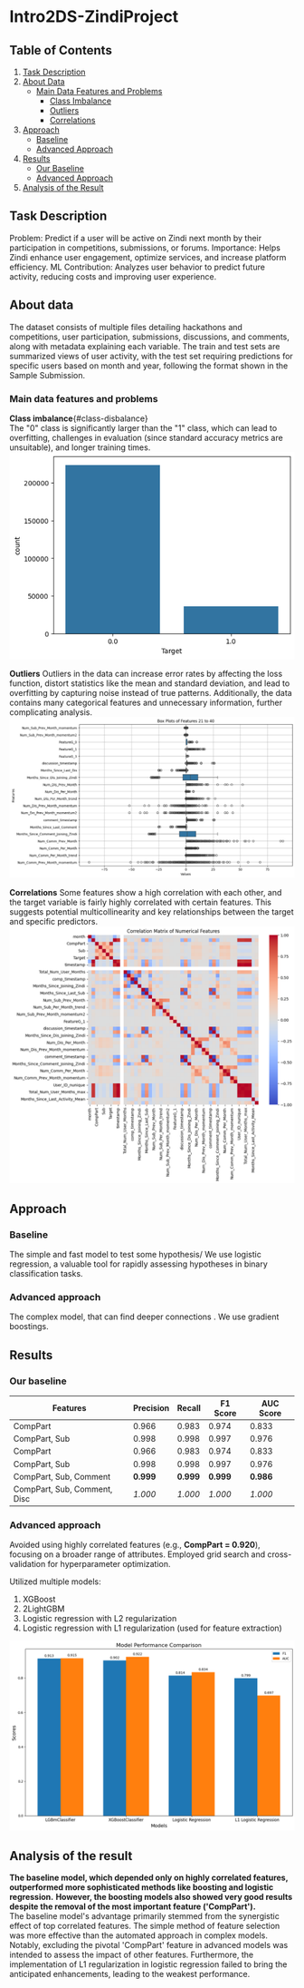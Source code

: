 # Intro2DS-ZindiProject

## Table of Contents
1. [Task Description](#task-description)
2. [About Data](#about-data)
   - [Main Data Features and Problems](#main-data-features-and-problems)
     - [Class Imbalance](#class-disbalance)
     - [Outliers](#outliers)
     - [Correlations](#correlations)
3. [Approach](#approach)
   - [Baseline](#baseline)
   - [Advanced Approach](#advanced-approach)
4. [Results](#results)
   - [Our Baseline](#our-baseline)
   - [Advanced Approach](#advanced-approach-1)
5. [Analysis of the Result](#analysis-of-the-result)


## Task Description
Problem: Predict if a user will be active on Zindi next month by their participation in competitions, submissions, or forums.
Importance: Helps Zindi enhance user engagement, optimize services, and increase platform efficiency.
ML Contribution: Analyzes user behavior to predict future activity, reducing costs and improving user experience.

## About data

The dataset consists of multiple files detailing hackathons and competitions, user participation, submissions, discussions, and comments, along with metadata explaining each variable. The train and test sets are summarized views of user activity, with the test set requiring predictions for specific users based on month and year, following the format shown in the Sample Submission.

### Main data features and problems
**Class imbalance**{#class-disbalance}  
The "0" class is significantly larger than the "1" class, which can lead to overfitting, challenges in evaluation (since standard accuracy metrics are unsuitable), and longer training times.  
![](target_imbalance.png)   
  
**Outliers**
Outliers in the data can increase error rates by affecting the loss function, distort statistics like the mean and standard deviation, and lead to overfitting by capturing noise instead of true patterns. Additionally, the data contains many categorical features and unnecessary information, further complicating analysis.  
![](outliers.png)  
  
**Correlations**
Some features show a high correlation with each other, and the target variable is fairly highly correlated with certain features. This suggests potential multicollinearity and key relationships between the target and specific predictors.  
![](correlation.png)  

## Approach

### Baseline 
The simple and fast model to test some hypothesis/ We use logistic regression, a valuable tool for rapidly assessing hypotheses in binary classification tasks. 

### Advanced approach
The complex model, that can find deeper connections . We use gradient boostings.

## Results

### Our baseline
| Features            | Precision | Recall | F1 Score | AUC Score |
|---------------------|-----------|--------|----------|-----------|
| CompPart            | 0.966     | 0.983  | 0.974    | 0.833     |
| CompPart, Sub       | 0.998     | 0.998  | 0.997    | 0.976     |
| CompPart                      | 0.966     | 0.983  | 0.974    | 0.833     |
| CompPart, Sub                 | 0.998     | 0.998  | 0.997    | 0.976     |
| CompPart, Sub, Comment        | **0.999**    | **0.999**  | **0.999**   | **0.986**     |
| CompPart, Sub, Comment, Disc  | _1.000_     | _1.000_  | _1.000_    | _1.000_     |

### Advanced approach
Avoided using highly correlated features (e.g., **CompPart = 0.920**), focusing on a broader range of attributes.
Employed grid search and cross-validation for hyperparameter optimization.  

Utilized multiple models:
  1) XGBoost
  2) 2LightGBM
  3) Logistic regression with L2 regularization
  4) Logistic regression with L1 regularization (used for feature extraction)

![](results_advanced.png)

## Analysis of the result
**The baseline model, which depended only on highly correlated features, outperformed more sophisticated methods like boosting and logistic regression.** **However, the boosting models also showed very good results despite the removal of the most important feature ('CompPart').**  
The baseline model's advantage primarily stemmed from the synergistic effect of top correlated features. The simple method of feature selection was more effective than the automated approach in complex models. Notably, excluding the pivotal 'CompPart' feature in advanced models was intended to assess the impact of other features. Furthermore, the implementation of L1 regularization in logistic regression failed to bring the anticipated enhancements, leading to the weakest performance.
